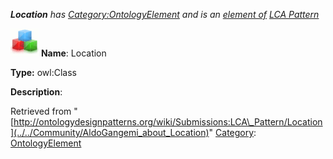 ___Location__ has [Category:OntologyElement](../../Category/OntologyElement "Category:OntologyElement") and is an [element of](../../Property/ElementOf "Property:ElementOf") [LCA Pattern](../../Submissions/LCA_Pattern "Submissions:LCA Pattern")_


  




[![Class](../../images/thumb/2/27/Class.gif/45px-Class.gif)](../../Image/Class.gif "Class")
__Name__: Location 


__Type:__ owl:Class 


__Description__: 





Retrieved from "[http://ontologydesignpatterns.org/wiki/Submissions:LCA\_Pattern/Location](../../Community/AldoGangemi_about_Location)"
 [Category](http://ontologydesignpatterns.org/wiki/Special:Categories "Special:Categories"): [OntologyElement](../../Category/OntologyElement "Category:OntologyElement")